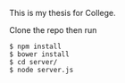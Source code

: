 This is my thesis for College.

Clone the repo then run 
```
$ npm install
$ bower install
$ cd server/
$ node server.js
```
